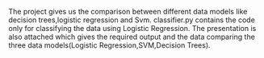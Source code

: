 The project gives us the comparison between different data models like decision trees,logistic regression and Svm.
classifier.py contains the code only for classifying the data using Logistic Regression.
The presentation is also attached which gives the required output and the data comparing the three data models(Logistic Regression,SVM,Decision Trees).
